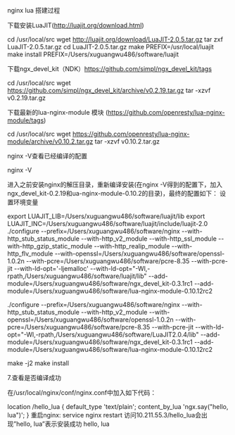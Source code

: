 nginx lua 搭建过程


下载安装LuaJIT(http://luajit.org/download.html)

cd /usr/local/src 
wget http://luajit.org/download/LuaJIT-2.0.5.tar.gz 
tar zxf LuaJIT-2.0.5.tar.gz 
cd LuaJIT-2.0.5.tar.gz 
make PREFIX=/usr/local/luajit 
make install PREFIX=/Users/xuguangwu486/software/luajit


下载ngx_devel_kit（NDK）https://github.com/simpl/ngx_devel_kit/tags

cd /usr/local/src 
wget https://github.com/simpl/ngx_devel_kit/archive/v0.2.19.tar.gz 
tar -xzvf v0.2.19.tar.gz

下载最新的lua-nginx-module 模块 (https://github.com/openresty/lua-nginx-module/tags)

cd /usr/local/src
wget https://github.com/openresty/lua-nginx-module/archive/v0.10.2.tar.gz 
tar -xzvf v0.10.2.tar.gz

nginx -V查看已经编译的配置

nginx -V

进入之前安装nginx的解压目录，重新编译安装(在nginx -V得到的配置下，加入ngx_devel_kit-0.2.19和ua-nginx-module-0.10.2的目录)，最终的配置如下：
设置环境变量

export LUAJIT_LIB=/Users/xuguangwu486/software/luajit/lib
export LUAJIT_INC=/Users/xuguangwu486/software/luajit/include/luajit-2.0
./configure --prefix=/Users/xuguangwu486/software/nginx
--with-http_stub_status_module
--with-http_v2_module
--with-http_ssl_module
--with-http_gzip_static_module
--with-http_realip_module
--with-http_flv_module
--with-openssl=/Users/xuguangwu486/software/openssl-1.0.2n
--with-pcre=/Users/xuguangwu486/software/pcre-8.35
--with-pcre-jit --with-ld-opt='-ljemalloc'
 --with-ld-opt="-Wl,-rpath,/Users/xuguangwu486/software/luajit/lib"
 --add-module=/Users/xuguangwu486/software/ngx_devel_kit-0.3.1rc1
 --add-module=/Users/xuguangwu486/software/lua-nginx-module-0.10.12rc2

./configure --prefix=/Users/xuguangwu486/software/nginx
--with-http_stub_status_module
--with-http_v2_module
--with-openssl=/Users/xuguangwu486/software/openssl-1.0.2n
--with-pcre=/Users/xuguangwu486/software/pcre-8.35
--with-pcre-jit
--with-ld-opt="-Wl,-rpath,/Users/xuguangwu486/software/LuaJIT2.0.4/lib"
--add-module=/Users/xuguangwu486/software/ngx_devel_kit-0.3.1rc1
--add-module=/Users/xuguangwu486/software/lua-nginx-module-0.10.12rc2

make -j2
make install

7.查看是否编译成功

在/usr/local/nginx/conf/nginx.conf中加入如下代码：

location /hello_lua { 
      default_type 'text/plain'; 
      content_by_lua 'ngx.say("hello, lua")'; 
}
重启nginx:
service nginx restart
访问10.211.55.3/hello_lua会出现”hello, lua”表示安装成功
hello, lua









